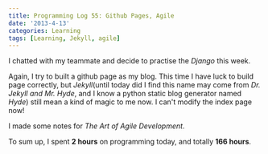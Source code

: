 ```yaml
---
title: Programming Log 55: Github Pages, Agile
date: '2013-4-13'
categories: Learning
tags: [Learning, Jekyll, agile]
---
```


I chatted with my teammate and decide to practise the *Django* this week.

Again, I try to built a github page as my blog. This time I have luck to build page correctly, but *Jekyll*(until today did I find this name may come from *Dr. Jekyll and Mr. Hyde*, and I know a python static blog generator named *Hyde*) still mean a kind of magic to me now. I can't modify the index page now!

I made some notes for *The Art of Agile Development*.

To sum up, I spent **2 hours** on programming today, and totally **166 hours**.